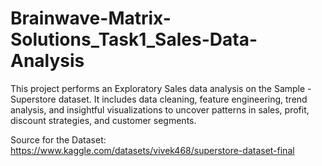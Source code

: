 # Brainwave-Matrix-Solutions_Task1_Sales-Data-Analysis
This project performs an Exploratory Sales data analysis on the Sample - Superstore dataset. It includes data cleaning, feature engineering, trend analysis, and insightful visualizations to uncover patterns in sales, profit, discount strategies, and customer segments.

Source for the Dataset: https://www.kaggle.com/datasets/vivek468/superstore-dataset-final
